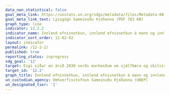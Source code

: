```yaml
---
data_non_statistical: false
goal_meta_link: https://unstats.un.org/sdgs/metadata/files/Metadata-08-04-02.pdf
goal_meta_link_text: Lýsigögn Sameinuðu Þjóðanna (PDF 783 KB)
graph_type: line
indicator: 12.2.2
indicator_name: Innlend efnisnotkun, innlend efnisnotkun á mann og innlend efnisnotkun miðað við verga landsframleiðslu.
indicator_sort_order: 12-02-02
layout: indicator
permalink: /12-2-2/
published: true
reporting_status: inprogress
sdg_goal: '12'
target: Eigi síðar en árið 2030 verði markmiðum um sjálfbæra og skilvirka nýtingu náttúruauðlinda náð.
target_id: '12.2'
graph_title: Innlend efnisnotkun, innlend efnisnotkun á mann og innlend efnisnotkun miðað við verga landsframleiðslu.
un_custodian_agency: Umhverfisstofnun Sameinuðu Þjóðanna (UNEP)
un_designated_tier: '2'
---
```

